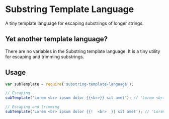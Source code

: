 # Substring Template Language
A tiny template language for escaping substrings of longer strings.

## Yet another template language?

There are no variables in the Substring template language. It is a tiny utility for escaping and trimming substrings.

## Usage

```javascript
var subTemplate = require('substring-template-language');

// Escaping
subTemplate('Lorem <br> ipsum dolor {{<br>}} sit amet'); // 'Lorem <br> ipsum dolor &lt;br&gt; sit amet'

// Escaping and trimming
subTemplate('Lorem <br> ipsum dolor {{!  <br>  }} sit amet'); // 'Lorem <br> ipsum dolor &lt;br&gt; sit amet'
```
